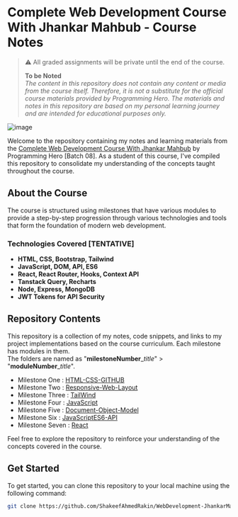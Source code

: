 # Complete Web Development Course With Jhankar Mahbub - Course Notes

> :warning: All graded assignments will be private until the end of the course.
> 
> **To be Noted**<br>
> _The content in this repository does not contain any content or media from the course itself. Therefore, it is not a substitute for the official course materials provided by Programming Hero. The materials and notes in this repository are based on my personal learning journey and are intended for educational purposes only._

![image](https://github.com/ShakeefAhmedRakin/WebDevelopment-JhankarMahbub/assets/112527326/b62607bc-c2c2-45ee-a9f1-b2acb742ce02)

Welcome to the repository containing my notes and learning materials from the <a href="https://web.programming-hero.com/course-details">Complete Web Development Course With Jhankar Mahbub</a> by Programming Hero [Batch 08].
As a student of this course, I've compiled this repository to consolidate my understanding of the concepts taught throughout the course.

## About the Course

The course is structured using milestones that have various modules to provide a step-by-step progression through various technologies and tools that form the foundation of modern web development.

### Technologies Covered [TENTATIVE]

- **HTML, CSS, Bootstrap, Tailwind**
- **JavaScript, DOM, API, ES6**
- **React, React Router, Hooks, Context API**
- **Tanstack Query, Recharts**
- **Node, Express, MongoDB**
- **JWT Tokens for API Security**

## Repository Contents

This repository is a collection of my notes, code snippets, and links to my project implementations based on the course curriculum. Each milestone has modules in them. <br>
The folders are named as "**milestoneNumber**__title_" > "**moduleNumber**__title_". <br>

- Milestone One : [HTML-CSS-GITHUB](https://github.com/ShakeefAhmedRakin/WebDevelopment-JhankarMahbub/blob/main/1_HTML_CSS_GITHUB/summary.md)
- Milestone Two : [Responsive-Web-Layout](https://github.com/ShakeefAhmedRakin/WebDevelopment-JhankarMahbub/blob/main/2_Responsive_Web_Layout/summary.md)
- Milestone Three : [TailWind](https://github.com/ShakeefAhmedRakin/WebDevelopment-JhankarMahbub/blob/main/3_TailWind/summary.md)
- Milestone Four : [JavaScript](https://github.com/ShakeefAhmedRakin/WebDevelopment-JhankarMahbub/blob/main/4_Javascript/summary.md)
- Milestone Five : [Document-Object-Model](https://github.com/ShakeefAhmedRakin/WebDevelopment-JhankarMahbub/blob/main/5_DOM/summary.md)
- Milestone Six : [JavaScriptES6-API](https://github.com/ShakeefAhmedRakin/WebDevelopment-JhankarMahbub/blob/main/6_JavaScriptES6_API/summary.md)
- Milestone Seven : [React](https://github.com/ShakeefAhmedRakin/WebDevelopment-JhankarMahbub-Notes/blob/main/7_React/summary.md)


Feel free to explore the repository to reinforce your understanding of the concepts covered in the course.

## Get Started

To get started, you can clone this repository to your local machine using the following command:

```bash
git clone https://github.com/ShakeefAhmedRakin/WebDevelopment-JhankarMahbub-Notes.git
```
